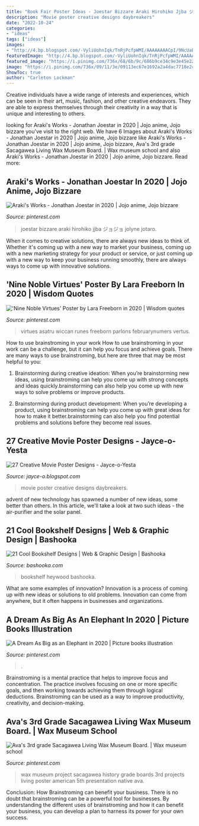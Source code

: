 ```yaml
---
title: "Book Fair Poster Ideas - Joestar Bizzare Araki Hirohiko Jjba ジョジョ Jolyne Jotaro"
description: "Movie poster creative designs daybreakers"
date: "2022-10-24"
categories:
- "ideas"
tags: ["ideas"]
images:
- "http://4.bp.blogspot.com/-VyliUohnIqk/TnRjPcfpWMI/AAAAAAAACpI/9NcUaBYWW5U/s1600/daybreakers.jpg"
featuredImage: "http://4.bp.blogspot.com/-VyliUohnIqk/TnRjPcfpWMI/AAAAAAAACpI/9NcUaBYWW5U/s1600/daybreakers.jpg"
featured_image: "https://i.pinimg.com/736x/68/6b/9c/686b9ce34c9e3e45e2234b52f856c302.jpg"
image: "https://i.pinimg.com/736x/09/11/3e/09113ec67e1692a2a4dac7718e2c6c2b.jpg"
ShowToc: true
author: "Carleton Lockman"
---
```



Creative individuals have a wide range of interests and experiences, which can be seen in their art, music, fashion, and other creative endeavors. They are able to express themselves through their creativity in a way that is unique and interesting to others.

	

		
looking for Araki&#039;s Works - Jonathan Joestar in 2020 | Jojo anime, Jojo bizzare you've visit to the right web. We have 6 Images about Araki&#039;s Works - Jonathan Joestar in 2020 | Jojo anime, Jojo bizzare like Araki&#039;s Works - Jonathan Joestar in 2020 | Jojo anime, Jojo bizzare, Ava&#039;s 3rd grade Sacagawea Living Wax Museum Board. | Wax museum school and also Araki&#039;s Works - Jonathan Joestar in 2020 | Jojo anime, Jojo bizzare. Read more:
		
    
## Araki&#039;s Works - Jonathan Joestar In 2020 | Jojo Anime, Jojo Bizzare

<img loading=lazy src="https://i.pinimg.com/736x/68/6b/9c/686b9ce34c9e3e45e2234b52f856c302.jpg" onerror="this.onerror=null;this.src='https://tse1.mm.bing.net/th?id=OIP.YetnTMqkRSdjEsarI4PTlAHaKY&amp;pid=15.1';" alt="Araki&#039;s Works - Jonathan Joestar in 2020 | Jojo anime, Jojo bizzare">

_Source: pinterest.com_

>joestar bizzare araki hirohiko jjba ジョジョ jolyne jotaro. 

	

When it comes to creative solutions, there are always new ideas to think of. Whether it's coming up with a new way to market your business, coming up with a new marketing strategy for your product or service, or just coming up with a new way to keep your business running smoothly, there are always ways to come up with innovative solutions.

    
## &#039;Nine Noble Virtues&#039; Poster By Lara Freeborn In 2020 | Wisdom Quotes

<img loading=lazy src="https://i.pinimg.com/736x/c0/eb/f4/c0ebf4dced63166f015fba3e00052b1f.jpg" onerror="this.onerror=null;this.src='https://tse2.mm.bing.net/th?id=OIP.XcdYjypiERI-elbdEGhtPwAAAA&amp;pid=15.1';" alt="&#039;Nine Noble Virtues&#039; Poster by Lara Freeborn in 2020 | Wisdom quotes">

_Source: pinterest.com_

>virtues asatru wiccan runes freeborn parlons februarynumers vertus. 

	

How to use brainstroming in your work
How to use brainstroming in your work can be a challenge, but it can help you focus and achieve goals. There are many ways to use brainstroming, but here are three that may be most helpful to you:
1. Brainstorming during creative ideation: When you’re brainstorming new ideas, using brainstroming can help you come up with strong concepts and ideas quickly.brainstorming can also help you come up with new ways to solve problems or improve products.

2. Brainstorming during product development: When you’re developing a product, using brainstroming can help you come up with great ideas for how to make it better.brainstorming can also help you find potential problems and solutions before they become real issues.


    
## 27 Creative Movie Poster Designs - Jayce-o-Yesta

<img loading=lazy src="http://4.bp.blogspot.com/-VyliUohnIqk/TnRjPcfpWMI/AAAAAAAACpI/9NcUaBYWW5U/s1600/daybreakers.jpg" onerror="this.onerror=null;this.src='https://tse2.mm.bing.net/th?id=OIP.u1YkF6m8WojGxbyXRUB65gHaK9&amp;pid=15.1';" alt="27 Creative Movie Poster Designs - Jayce-o-Yesta">

_Source: jayce-o.blogspot.com_

>movie poster creative designs daybreakers. 

	

advent of new technology has spawned a number of new ideas, some better than others. In this article, we'll take a look at two such ideas - the air-purifier and the solar panel.

    
## 21 Cool Bookshelf Designs | Web &amp; Graphic Design | Bashooka

<img loading=lazy src="https://bashooka.com/wp-content/uploads/2015/06/bookshelf-design-bshk-16.jpg" onerror="this.onerror=null;this.src='https://tse2.mm.bing.net/th?id=OIP.xaRmbWJZAPc-_LiG7v4Q3gHaLH&amp;pid=15.1';" alt="21 Cool Bookshelf Designs | Web &amp; Graphic Design | Bashooka">

_Source: bashooka.com_

>bookshelf heywood bashooka. 

	

What are some examples of innovation?
Innovation is a process of coming up with new ideas or solutions to old problems. Innovation can come from anywhere, but it often happens in businesses and organizations.

    
## A Dream As Big As An Elephant In 2020 | Picture Books Illustration

<img loading=lazy src="https://i.pinimg.com/736x/09/11/3e/09113ec67e1692a2a4dac7718e2c6c2b.jpg" onerror="this.onerror=null;this.src='https://tse4.mm.bing.net/th?id=OIP.-HJU5W1XfpHSpgEbq3qwvwHaKW&amp;pid=15.1';" alt="A Dream As Big as an Elephant in 2020 | Picture books illustration">

_Source: pinterest.com_

>. 

	

Brainstroming is a mental practice that helps to improve focus and concentration. The practice involves focusing on one or more specific goals, and then working towards achieving them through logical deductions. Brainstroming can be used as a way to improve productivity, creativity, and decision-making.

    
## Ava&#039;s 3rd Grade Sacagawea Living Wax Museum Board. | Wax Museum School

<img loading=lazy src="https://i.pinimg.com/736x/c6/67/5c/c6675cdf8875d9b45ebe4fddc2c91fb8--wax-museums.jpg" onerror="this.onerror=null;this.src='https://tse3.mm.bing.net/th?id=OIP.r8p2gXOZu1rO24IUCWLhtgHaJ3&amp;pid=15.1';" alt="Ava&#039;s 3rd grade Sacagawea Living Wax Museum Board. | Wax museum school">

_Source: pinterest.com_

>wax museum project sacagawea history grade boards 3rd projects living poster american 5th presentation native ava. 

	

Conclusion: How Brainstroming can benefit your business.
There is no doubt that brainstroming can be a powerful tool for businesses. By understanding the different uses of brainstroming and how it can benefit your business, you can develop a plan to harness its power for your own success.

